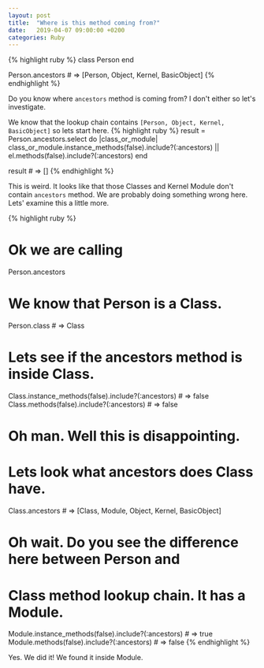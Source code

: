 ```yaml
---
layout: post
title:  "Where is this method coming from?"
date:   2019-04-07 09:00:00 +0200
categories: Ruby
---
```


{% highlight ruby %}
class Person
end

Person.ancestors # => [Person, Object, Kernel, BasicObject]
{% endhighlight %}

Do you know where `ancestors` method is coming from? I don't either so let's investigate.

We know that the lookup chain contains `[Person, Object, Kernel, BasicObject]` so lets start here.
{% highlight ruby %}
result = Person.ancestors.select do |class_or_module|
  class_or_module.instance_methods(false).include?(:ancestors) || el.methods(false).include?(:ancestors)
end

result # => []
{% endhighlight %}

This is weird. It looks like that those Classes and Kernel Module don't contain `ancestors` method. We are probably doing something wrong here. Lets' examine this a little more.

{% highlight ruby %}
# Ok we are calling
Person.ancestors

# We know that Person is a Class.
Person.class # => Class

# Lets see if the ancestors method is inside Class.
Class.instance_methods(false).include?(:ancestors) # => false
Class.methods(false).include?(:ancestors) # => false

# Oh man. Well this is disappointing.
# Lets look what ancestors does Class have.
Class.ancestors # => [Class, Module, Object, Kernel, BasicObject]

# Oh wait. Do you see the difference here between Person and
# Class method lookup chain. It has a Module.
Module.instance_methods(false).include?(:ancestors) # => true
Module.methods(false).include?(:ancestors) # => false
{% endhighlight %}

Yes. We did it! We found it inside Module.
